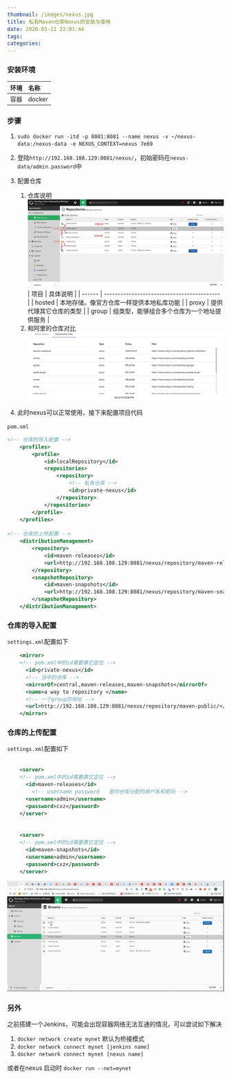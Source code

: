 ```yaml
---
thumbnail: /images/nexus.jpg
title: 私有Maven仓库Nexus的安装与使用
date: 2020-03-21 22:01:44
tags:
categories:
---
```





### 安装环境

| 环境 | 名称   |
| :--- | :----- |
| 容器 | docker |


### 步骤

1. `sudo docker run -itd -p 8081:8081 --name nexus -v ~/nexus-data:/nexus-data -e NEXUS_CONTEXT=nexus 7e69`
2. 登陆`http://192.168.108.129:8081/nexus/`，初始密码在`nexus-data/admin.password`中

3. 配置仓库
   1. 仓库说明
      ![](私有Maven仓库Nexus的安装与使用/Snipaste_2020-03-21_23-13-32.jpg)
| 项目   | 具体说明                                   |
| ------ | ------------------------------------------ |
| hosted | 本地存储。像官方仓库一样提供本地私库功能   |
| proxy  | 提供代理其它仓库的类型                     |
| group  | 组类型，能够组合多个仓库为一个地址提供服务 |
   2. 和阿里的仓库对比
      ![](私有Maven仓库Nexus的安装与使用/Snipaste_2020-03-21_23-22-19.jpg)


4. 此时nexus可以正常使用，接下来配置项目代码
<!-- more -->

`pom.xml`
```xml
<!-- 仓库的导入配置 -->
    <profiles>
        <profile>
            <id>localRepository</id>
            <repositories>
                <repository>
                    <!-- 私有仓库 -->
                    <id>private-nexus</id>
                </repository>
            </repositories>
        </profile>
    </profiles>

<!-- 仓库的上传配置 -->
    <distributionManagement>
        <repository>
            <id>maven-releases</id>
            <url>http://192.168.108.129:8081/nexus/repository/maven-releases/</url>
        </repository>
        <snapshotRepository>
            <id>maven-snapshots</id>
            <url>http://192.168.108.129:8081/nexus/repository/maven-snapshots/</url>
        </snapshotRepository>
    </distributionManagement>

```

### 仓库的导入配置

`settings.xml`配置如下
```xml
    <mirror>
    <!-- pom.xml中的id需要靠它定位 -->
      <id>private-nexus</id>
      <!-- 当中的仓库 -->
      <mirrorOf>central,maven-releases,maven-snapshots</mirrorOf>  
      <name>a way to repository </name>
      <!-- 一个group的地址 -->
      <url>http://192.168.108.129:8081/nexus/repository/maven-public/</url>  
    </mirror>
```


### 仓库的上传配置

`settings.xml`配置如下

```xml

    <server>
    <!-- pom.xml中的id需要靠它定位 -->
      <id>maven-releases</id>
        <!-- username password   是你仓库分配的用户名和密码 -->
      <username>admin</username>
      <password>cxz</password>
    </server>


    <server>
    <!-- pom.xml中的id需要靠它定位 -->
      <id>maven-snapshots</id>
      <username>admin</username>
      <password>cxz</password>
    </server>

```

![](私有Maven仓库Nexus的安装与使用/2020-03-22-00-27-48.gif)



### 另外

之前搭建一个Jenkins，可能会出现容器网络无法互通的情况，可以尝试如下解决
1. `docker network create mynet` 默认为桥接模式
2. `docker network connect mynet [jenkins name]`
3. `docker network connect mynet [nexus name]`

或者在nexus 启动时
`docker run --net=mynet`
